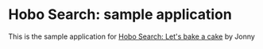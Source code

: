 # Hobo Search: sample application

This is the sample application for
[Hobo Search: Let's bake a cake](http://localhost) by Jonny
